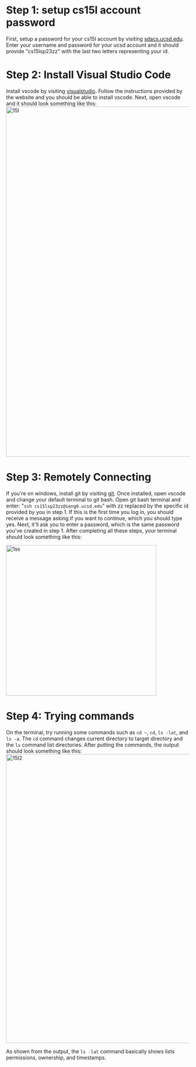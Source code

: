 # Step 1: setup cs15l account password
First, setup a password for your cs15l account by visiting [sdacs.ucsd.edu](https://sdacs.ucsd.edu/~icc/index.php). Enter your username and password for 
your ucsd account and it should provide "cs15lsp23zz" with the last two letters representing your id.

# Step 2: Install Visual Studio Code
Install vscode by visiting [visualstudio](https://code.visualstudio.com/). Follow the instructions provided by the website and you should be able to install
vscode. Next, open vscode and it should look something like this:
<img width="958" alt="15l" src="https://user-images.githubusercontent.com/130108693/230804576-2b22cee6-cfe9-47b5-a1f8-e1e9214d07e1.png">

# Step 3: Remotely Connecting 
If you're on windows, install git by visiting [git](https://gitforwindows.org/). Once installed, open vscode and change your default terminal to 
git bash. Open git bash terminal and enter: "`ssh cs15lsp23zz@ieng6.ucsd.edu`" with zz replaced by the specific id provided by you in step 1. 
If this is the first time you log in, you should receive a message asking if you want to continue, which you should type yes. Next, it'll ask 
you to enter a password, which is the same password you've created in step 1. After completing all these steps, your terminal should look something
like this:

<img width="412" alt="1ss" src="https://user-images.githubusercontent.com/130108693/230805442-bdd7d929-9ea7-4325-8bb2-9056437210e4.png">

# Step 4: Trying commands
On the terminal, try running some commands such as `cd ~`, `cd`, `ls -lat`, and `ls -a`. The `cd` command changes current directory to target directory and the `ls` command list directories. After putting the commands, the output should look something like this:
<img width="791" alt="15l2" src="https://user-images.githubusercontent.com/130108693/230817734-b51d988e-b22d-4b27-af7e-fc2e35cca988.png"> 

As shown from the output, the `ls -lat` command basically shows lists permissions, ownership, and timestamps. 


